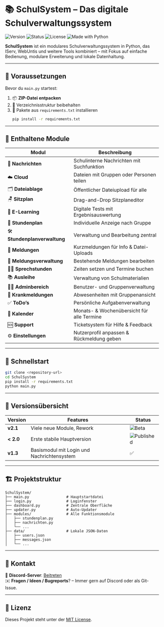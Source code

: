 
# 📚 SchulSystem – Das digitale Schulverwaltungssystem


![Version](https://img.shields.io/badge/Version-2.1-blue?style=flat-square)
![Status](https://img.shields.io/badge/Status-BETA-red?style=flat-square)
![License](https://img.shields.io/badge/License-MIT-blue?style=flat-square)
![Made with Python](https://img.shields.io/badge/Made%20with-Python-3776AB?logo=python&logoColor=white&style=flat-square)

**SchulSystem** ist ein modulares Schulverwaltungssystem in Python, das IServ, WebUntis und weitere Tools kombiniert – mit Fokus auf einfache Bedienung, modulare Erweiterung und lokale Datenhaltung.

---

## 🔧 Voraussetzungen

Bevor du `main.py` startest:

1. 📦 **ZIP-Datei entpacken**
2. 📂 Verzeichnisstruktur beibehalten
3. 🔁 Pakete aus `requirements.txt` installieren  
   ```bash
   pip install -r requirements.txt
   ```

---

## 🧩 Enthaltene Module

| Modul | Beschreibung |
|-------|--------------|
| 💬 **Nachrichten** | Schulinterne Nachrichten mit Suchfunktion |
| ☁️ **Cloud** | Dateien mit Gruppen oder Personen teilen |
| 🗂️ **Dateiablage** | Öffentlicher Dateiupload für alle |
| 🪑 **Sitzplan** | Drag-and-Drop Sitzplaneditor |
| 🧪 **E-Learning** | Digitale Tests mit Ergebnisauswertung |
| 📅 **Stundenplan** | Individuelle Anzeige nach Gruppe |
| 🛠️ **Stundenplanverwaltung** | Verwaltung und Bearbeitung zentral |
| 📢 **Meldungen** | Kurzmeldungen für Info & Datei-Uploads |
| 📝 **Meldungsverwaltung** | Bestehende Meldungen bearbeiten |
| 🧑‍🏫 **Sprechstunden** | Zeiten setzen und Termine buchen |
| 📚 **Ausleihe** | Verwaltung von Schulmaterialien |
| 🧑‍💼 **Adminbereich** | Benutzer- und Gruppenverwaltung |
| 🤧 **Krankmeldungen** | Abwesenheiten mit Gruppenansicht |
| ✅ **ToDo’s** | Persönliche Aufgabenverwaltung |
| 📆 **Kalender** | Monats- & Wochenübersicht für alle Termine |
| 🆘 **Support** | Ticketsystem für Hilfe & Feedback |
| ⚙️ **Einstellungen** | Nutzerprofil anpassen & Rückmeldung geben |

---

## 🚀 Schnellstart

```bash
git clone <repository-url>
cd SchulSystem
pip install -r requirements.txt
python main.py
```

---

## 📌 Versionsübersicht

| Version        | Features         | Status |
|----------------|------------------|--------|
| **v2.1**       | Viele neue Module, Rework        | ![Beta](https://img.shields.io/badge/BETA-red) |
| **< 2.0**       | Erste stabile Hauptversion       | ![Published](https://img.shields.io/badge/Published-green) |
| **v1.3**        | Basismodul mit Login und Nachrichtensystem | ✅ |

---

## 🏗️ Projektstruktur

```plaintext
SchulSystem/
├── main.py                 # Hauptstartdatei
├── login.py                # Loginfenster
├── dashboard.py            # Zentrale Oberfläche
├── updater.py              # Auto-Updater
├── modules/                # Alle Funktionsmodule
│   ├── stundenplan.py
│   ├── nachrichten.py
│   └── ...
├── data/                   # Lokale JSON-Daten
│   ├── users.json
│   ├── messages.json
│   └── ...
```

---

## 💬 Kontakt

📨 **Discord-Server**: [Beitreten](https://discord.gg/NHgr4FKXE3)  
✉️ **Fragen / Ideen / Bugreports**? – Immer gern auf Discord oder als Git-Issue.

---

## 📃 Lizenz

Dieses Projekt steht unter der [MIT License](https://opensource.org/licenses/MIT).
